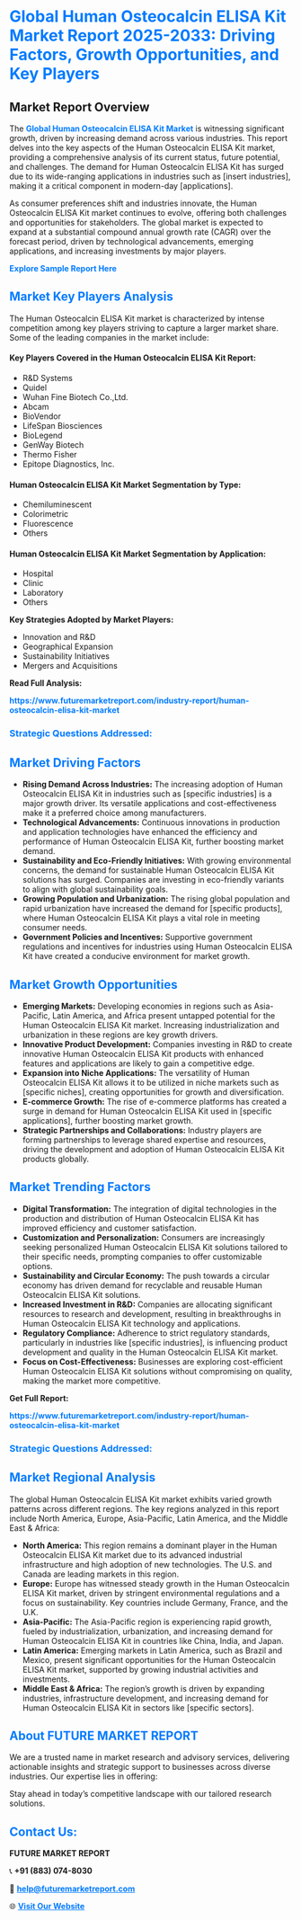<h1 style="color: #007BFF;">Global Human Osteocalcin ELISA Kit Market Report 2025-2033: Driving Factors, Growth Opportunities, and Key Players</h1>

<section id="overview">
<h2>Market Report Overview</h2>
<p>The <a href="https://www.futuremarketreport.com/industry-report/human-osteocalcin-elisa-kit-market" style="color: #007BFF; text-decoration: none;"><strong>Global Human Osteocalcin ELISA Kit Market</strong></a> is witnessing significant growth, driven by increasing demand across various industries. This report delves into the key aspects of the Human Osteocalcin ELISA Kit market, providing a comprehensive analysis of its current status, future potential, and challenges. The demand for Human Osteocalcin ELISA Kit has surged due to its wide-ranging applications in industries such as [insert industries], making it a critical component in modern-day [applications].</p>
<p>As consumer preferences shift and industries innovate, the Human Osteocalcin ELISA Kit market continues to evolve, offering both challenges and opportunities for stakeholders. The global market is expected to expand at a substantial compound annual growth rate (CAGR) over the forecast period, driven by technological advancements, emerging applications, and increasing investments by major players.</p>
</section>

<section id="overview">
<p><a href="https://www.futuremarketreport.com/request-sample/reportId=79346" style="color: #007BFF; text-decoration: none;"><strong>Explore Sample Report Here</strong></a></p>
</section>

<section id="key-players">
<h2 style="color: #007BFF;">Market Key Players Analysis</h2>
<p>The Human Osteocalcin ELISA Kit market is characterized by intense competition among key players striving to capture a larger market share. Some of the leading companies in the market include:</p>
<h4>Key Players Covered in the Human Osteocalcin ELISA Kit Report:</h4>
<ul><li>R&amp;D Systems</li><li>Quidel</li><li>Wuhan Fine Biotech Co.,Ltd.</li><li>Abcam</li><li>BioVendor</li><li>LifeSpan Biosciences</li><li>BioLegend</li><li>GenWay Biotech</li><li>Thermo Fisher</li><li>Epitope Diagnostics, Inc.</li></ul>
<h4>Human Osteocalcin ELISA Kit Market Segmentation by Type:</h4>
<ul><li>Chemiluminescent</li><li>Colorimetric</li><li>Fluorescence</li><li>Others</li></ul>

<h4>Human Osteocalcin ELISA Kit Market Segmentation by Application:</h4>
<ul><li>Hospital</li><li>Clinic</li><li>Laboratory</li><li>Others</li></ul>
<p><strong>Key Strategies Adopted by Market Players:</strong></p>
<ul>
<li>Innovation and R&D</li>
<li>Geographical Expansion</li>
<li>Sustainability Initiatives</li>
<li>Mergers and Acquisitions</li>
</ul>
</section>

<section>
<p><strong>Read Full Analysis: </strong></p><a href="https://www.futuremarketreport.com/industry-report/human-osteocalcin-elisa-kit-market" style="color: #007BFF; text-decoration: none;"><strong>https://www.futuremarketreport.com/industry-report/human-osteocalcin-elisa-kit-market</strong></a>
<h3 style="color: #007BFF;">Strategic Questions Addressed:</h3>
</section>

<section id="driving-factors">
<h2 style="color: #007BFF;">Market Driving Factors</h2>
<ul>
<li><strong>Rising Demand Across Industries:</strong> The increasing adoption of Human Osteocalcin ELISA Kit in industries such as [specific industries] is a major growth driver. Its versatile applications and cost-effectiveness make it a preferred choice among manufacturers.</li>
<li><strong>Technological Advancements:</strong> Continuous innovations in production and application technologies have enhanced the efficiency and performance of Human Osteocalcin ELISA Kit, further boosting market demand.</li>
<li><strong>Sustainability and Eco-Friendly Initiatives:</strong> With growing environmental concerns, the demand for sustainable Human Osteocalcin ELISA Kit solutions has surged. Companies are investing in eco-friendly variants to align with global sustainability goals.</li>
<li><strong>Growing Population and Urbanization:</strong> The rising global population and rapid urbanization have increased the demand for [specific products], where Human Osteocalcin ELISA Kit plays a vital role in meeting consumer needs.</li>
<li><strong>Government Policies and Incentives:</strong> Supportive government regulations and incentives for industries using Human Osteocalcin ELISA Kit have created a conducive environment for market growth.</li>
</ul>
</section>

<section id="growth-opportunities">
<h2 style="color: #007BFF;">Market Growth Opportunities</h2>
<ul>
<li><strong>Emerging Markets:</strong> Developing economies in regions such as Asia-Pacific, Latin America, and Africa present untapped potential for the Human Osteocalcin ELISA Kit market. Increasing industrialization and urbanization in these regions are key growth drivers.</li>
<li><strong>Innovative Product Development:</strong> Companies investing in R&D to create innovative Human Osteocalcin ELISA Kit products with enhanced features and applications are likely to gain a competitive edge.</li>
<li><strong>Expansion into Niche Applications:</strong> The versatility of Human Osteocalcin ELISA Kit allows it to be utilized in niche markets such as [specific niches], creating opportunities for growth and diversification.</li>
<li><strong>E-commerce Growth:</strong> The rise of e-commerce platforms has created a surge in demand for Human Osteocalcin ELISA Kit used in [specific applications], further boosting market growth.</li>
<li><strong>Strategic Partnerships and Collaborations:</strong> Industry players are forming partnerships to leverage shared expertise and resources, driving the development and adoption of Human Osteocalcin ELISA Kit products globally.</li>
</ul>
</section>

<section id="trending-factors">
<h2 style="color: #007BFF;">Market Trending Factors</h2>
<ul>
<li><strong>Digital Transformation:</strong> The integration of digital technologies in the production and distribution of Human Osteocalcin ELISA Kit has improved efficiency and customer satisfaction.</li>
<li><strong>Customization and Personalization:</strong> Consumers are increasingly seeking personalized Human Osteocalcin ELISA Kit solutions tailored to their specific needs, prompting companies to offer customizable options.</li>
<li><strong>Sustainability and Circular Economy:</strong> The push towards a circular economy has driven demand for recyclable and reusable Human Osteocalcin ELISA Kit solutions.</li>
<li><strong>Increased Investment in R&D:</strong> Companies are allocating significant resources to research and development, resulting in breakthroughs in Human Osteocalcin ELISA Kit technology and applications.</li>
<li><strong>Regulatory Compliance:</strong> Adherence to strict regulatory standards, particularly in industries like [specific industries], is influencing product development and quality in the Human Osteocalcin ELISA Kit market.</li>
<li><strong>Focus on Cost-Effectiveness:</strong> Businesses are exploring cost-efficient Human Osteocalcin ELISA Kit solutions without compromising on quality, making the market more competitive.</li>
</ul>
</section>

<section>
<p><strong>Get Full Report: </strong></p><a href="https://www.futuremarketreport.com/industry-report/human-osteocalcin-elisa-kit-market" style="color: #007BFF; text-decoration: none;"><strong>https://www.futuremarketreport.com/industry-report/human-osteocalcin-elisa-kit-market</strong></a>
<h3 style="color: #007BFF;">Strategic Questions Addressed:</h3>
</section>


<section id="regional-analysis">
<h2 style="color: #007BFF;">Market Regional Analysis</h2>
<p>The global Human Osteocalcin ELISA Kit market exhibits varied growth patterns across different regions. The key regions analyzed in this report include North America, Europe, Asia-Pacific, Latin America, and the Middle East & Africa:</p>
<ul>
<li><strong>North America:</strong> This region remains a dominant player in the Human Osteocalcin ELISA Kit market due to its advanced industrial infrastructure and high adoption of new technologies. The U.S. and Canada are leading markets in this region.</li>
<li><strong>Europe:</strong> Europe has witnessed steady growth in the Human Osteocalcin ELISA Kit market, driven by stringent environmental regulations and a focus on sustainability. Key countries include Germany, France, and the U.K.</li>
<li><strong>Asia-Pacific:</strong> The Asia-Pacific region is experiencing rapid growth, fueled by industrialization, urbanization, and increasing demand for Human Osteocalcin ELISA Kit in countries like China, India, and Japan.</li>
<li><strong>Latin America:</strong> Emerging markets in Latin America, such as Brazil and Mexico, present significant opportunities for the Human Osteocalcin ELISA Kit market, supported by growing industrial activities and investments.</li>
<li><strong>Middle East & Africa:</strong> The region’s growth is driven by expanding industries, infrastructure development, and increasing demand for Human Osteocalcin ELISA Kit in sectors like [specific sectors].</li>
</ul>
</section>

<footer>
<h2 style="color: #007BFF;">About FUTURE MARKET REPORT</h2>
<p>We are a trusted name in market research and advisory services, delivering actionable insights and strategic support to businesses across diverse industries. Our expertise lies in offering:</p>

<p>Stay ahead in today’s competitive landscape with our tailored research solutions.</p>

<h2 style="color: #007BFF;">Contact Us:</h2>
<p><strong>FUTURE MARKET REPORT</strong></p>
<p>📞 <strong>+91 (883) 074-8030</strong></p>
<p>📧 <strong><a href="mailto:help@futuremarketreport.com" style="color: #007BFF;">help@futuremarketreport.com</a></strong></p>
<p>🌐 <strong><a href="https://www.futuremarketreport.com/" style="color: #007BFF;">Visit Our Website</a></strong></p>
</footer>